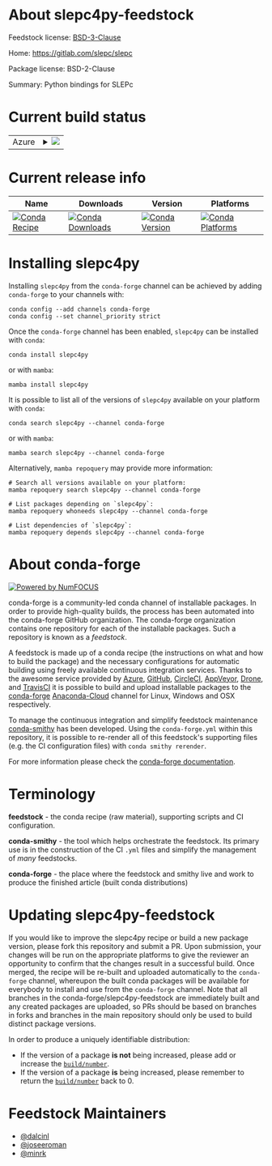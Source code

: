 About slepc4py-feedstock
========================

Feedstock license: [BSD-3-Clause](https://github.com/conda-forge/slepc4py-feedstock/blob/main/LICENSE.txt)

Home: https://gitlab.com/slepc/slepc

Package license: BSD-2-Clause

Summary: Python bindings for SLEPc

Current build status
====================


<table>
    
  <tr>
    <td>Azure</td>
    <td>
      <details>
        <summary>
          <a href="https://dev.azure.com/conda-forge/feedstock-builds/_build/latest?definitionId=5831&branchName=main">
            <img src="https://dev.azure.com/conda-forge/feedstock-builds/_apis/build/status/slepc4py-feedstock?branchName=main">
          </a>
        </summary>
        <table>
          <thead><tr><th>Variant</th><th>Status</th></tr></thead>
          <tbody><tr>
              <td>linux_64_mpimpichnumpy1.21python3.10.____cpythonscalarcomplex</td>
              <td>
                <a href="https://dev.azure.com/conda-forge/feedstock-builds/_build/latest?definitionId=5831&branchName=main">
                  <img src="https://dev.azure.com/conda-forge/feedstock-builds/_apis/build/status/slepc4py-feedstock?branchName=main&jobName=linux&configuration=linux%20linux_64_mpimpichnumpy1.21python3.10.____cpythonscalarcomplex" alt="variant">
                </a>
              </td>
            </tr><tr>
              <td>linux_64_mpimpichnumpy1.21python3.10.____cpythonscalarreal</td>
              <td>
                <a href="https://dev.azure.com/conda-forge/feedstock-builds/_build/latest?definitionId=5831&branchName=main">
                  <img src="https://dev.azure.com/conda-forge/feedstock-builds/_apis/build/status/slepc4py-feedstock?branchName=main&jobName=linux&configuration=linux%20linux_64_mpimpichnumpy1.21python3.10.____cpythonscalarreal" alt="variant">
                </a>
              </td>
            </tr><tr>
              <td>linux_64_mpimpichnumpy1.21python3.8.____73_pypyscalarcomplex</td>
              <td>
                <a href="https://dev.azure.com/conda-forge/feedstock-builds/_build/latest?definitionId=5831&branchName=main">
                  <img src="https://dev.azure.com/conda-forge/feedstock-builds/_apis/build/status/slepc4py-feedstock?branchName=main&jobName=linux&configuration=linux%20linux_64_mpimpichnumpy1.21python3.8.____73_pypyscalarcomplex" alt="variant">
                </a>
              </td>
            </tr><tr>
              <td>linux_64_mpimpichnumpy1.21python3.8.____73_pypyscalarreal</td>
              <td>
                <a href="https://dev.azure.com/conda-forge/feedstock-builds/_build/latest?definitionId=5831&branchName=main">
                  <img src="https://dev.azure.com/conda-forge/feedstock-builds/_apis/build/status/slepc4py-feedstock?branchName=main&jobName=linux&configuration=linux%20linux_64_mpimpichnumpy1.21python3.8.____73_pypyscalarreal" alt="variant">
                </a>
              </td>
            </tr><tr>
              <td>linux_64_mpimpichnumpy1.21python3.8.____cpythonscalarcomplex</td>
              <td>
                <a href="https://dev.azure.com/conda-forge/feedstock-builds/_build/latest?definitionId=5831&branchName=main">
                  <img src="https://dev.azure.com/conda-forge/feedstock-builds/_apis/build/status/slepc4py-feedstock?branchName=main&jobName=linux&configuration=linux%20linux_64_mpimpichnumpy1.21python3.8.____cpythonscalarcomplex" alt="variant">
                </a>
              </td>
            </tr><tr>
              <td>linux_64_mpimpichnumpy1.21python3.8.____cpythonscalarreal</td>
              <td>
                <a href="https://dev.azure.com/conda-forge/feedstock-builds/_build/latest?definitionId=5831&branchName=main">
                  <img src="https://dev.azure.com/conda-forge/feedstock-builds/_apis/build/status/slepc4py-feedstock?branchName=main&jobName=linux&configuration=linux%20linux_64_mpimpichnumpy1.21python3.8.____cpythonscalarreal" alt="variant">
                </a>
              </td>
            </tr><tr>
              <td>linux_64_mpimpichnumpy1.21python3.9.____73_pypyscalarcomplex</td>
              <td>
                <a href="https://dev.azure.com/conda-forge/feedstock-builds/_build/latest?definitionId=5831&branchName=main">
                  <img src="https://dev.azure.com/conda-forge/feedstock-builds/_apis/build/status/slepc4py-feedstock?branchName=main&jobName=linux&configuration=linux%20linux_64_mpimpichnumpy1.21python3.9.____73_pypyscalarcomplex" alt="variant">
                </a>
              </td>
            </tr><tr>
              <td>linux_64_mpimpichnumpy1.21python3.9.____73_pypyscalarreal</td>
              <td>
                <a href="https://dev.azure.com/conda-forge/feedstock-builds/_build/latest?definitionId=5831&branchName=main">
                  <img src="https://dev.azure.com/conda-forge/feedstock-builds/_apis/build/status/slepc4py-feedstock?branchName=main&jobName=linux&configuration=linux%20linux_64_mpimpichnumpy1.21python3.9.____73_pypyscalarreal" alt="variant">
                </a>
              </td>
            </tr><tr>
              <td>linux_64_mpimpichnumpy1.21python3.9.____cpythonscalarcomplex</td>
              <td>
                <a href="https://dev.azure.com/conda-forge/feedstock-builds/_build/latest?definitionId=5831&branchName=main">
                  <img src="https://dev.azure.com/conda-forge/feedstock-builds/_apis/build/status/slepc4py-feedstock?branchName=main&jobName=linux&configuration=linux%20linux_64_mpimpichnumpy1.21python3.9.____cpythonscalarcomplex" alt="variant">
                </a>
              </td>
            </tr><tr>
              <td>linux_64_mpimpichnumpy1.21python3.9.____cpythonscalarreal</td>
              <td>
                <a href="https://dev.azure.com/conda-forge/feedstock-builds/_build/latest?definitionId=5831&branchName=main">
                  <img src="https://dev.azure.com/conda-forge/feedstock-builds/_apis/build/status/slepc4py-feedstock?branchName=main&jobName=linux&configuration=linux%20linux_64_mpimpichnumpy1.21python3.9.____cpythonscalarreal" alt="variant">
                </a>
              </td>
            </tr><tr>
              <td>linux_64_mpimpichnumpy1.23python3.11.____cpythonscalarcomplex</td>
              <td>
                <a href="https://dev.azure.com/conda-forge/feedstock-builds/_build/latest?definitionId=5831&branchName=main">
                  <img src="https://dev.azure.com/conda-forge/feedstock-builds/_apis/build/status/slepc4py-feedstock?branchName=main&jobName=linux&configuration=linux%20linux_64_mpimpichnumpy1.23python3.11.____cpythonscalarcomplex" alt="variant">
                </a>
              </td>
            </tr><tr>
              <td>linux_64_mpimpichnumpy1.23python3.11.____cpythonscalarreal</td>
              <td>
                <a href="https://dev.azure.com/conda-forge/feedstock-builds/_build/latest?definitionId=5831&branchName=main">
                  <img src="https://dev.azure.com/conda-forge/feedstock-builds/_apis/build/status/slepc4py-feedstock?branchName=main&jobName=linux&configuration=linux%20linux_64_mpimpichnumpy1.23python3.11.____cpythonscalarreal" alt="variant">
                </a>
              </td>
            </tr><tr>
              <td>linux_64_mpiopenmpinumpy1.21python3.10.____cpythonscalarcomplex</td>
              <td>
                <a href="https://dev.azure.com/conda-forge/feedstock-builds/_build/latest?definitionId=5831&branchName=main">
                  <img src="https://dev.azure.com/conda-forge/feedstock-builds/_apis/build/status/slepc4py-feedstock?branchName=main&jobName=linux&configuration=linux%20linux_64_mpiopenmpinumpy1.21python3.10.____cpythonscalarcomplex" alt="variant">
                </a>
              </td>
            </tr><tr>
              <td>linux_64_mpiopenmpinumpy1.21python3.10.____cpythonscalarreal</td>
              <td>
                <a href="https://dev.azure.com/conda-forge/feedstock-builds/_build/latest?definitionId=5831&branchName=main">
                  <img src="https://dev.azure.com/conda-forge/feedstock-builds/_apis/build/status/slepc4py-feedstock?branchName=main&jobName=linux&configuration=linux%20linux_64_mpiopenmpinumpy1.21python3.10.____cpythonscalarreal" alt="variant">
                </a>
              </td>
            </tr><tr>
              <td>linux_64_mpiopenmpinumpy1.21python3.8.____73_pypyscalarcomplex</td>
              <td>
                <a href="https://dev.azure.com/conda-forge/feedstock-builds/_build/latest?definitionId=5831&branchName=main">
                  <img src="https://dev.azure.com/conda-forge/feedstock-builds/_apis/build/status/slepc4py-feedstock?branchName=main&jobName=linux&configuration=linux%20linux_64_mpiopenmpinumpy1.21python3.8.____73_pypyscalarcomplex" alt="variant">
                </a>
              </td>
            </tr><tr>
              <td>linux_64_mpiopenmpinumpy1.21python3.8.____73_pypyscalarreal</td>
              <td>
                <a href="https://dev.azure.com/conda-forge/feedstock-builds/_build/latest?definitionId=5831&branchName=main">
                  <img src="https://dev.azure.com/conda-forge/feedstock-builds/_apis/build/status/slepc4py-feedstock?branchName=main&jobName=linux&configuration=linux%20linux_64_mpiopenmpinumpy1.21python3.8.____73_pypyscalarreal" alt="variant">
                </a>
              </td>
            </tr><tr>
              <td>linux_64_mpiopenmpinumpy1.21python3.8.____cpythonscalarcomplex</td>
              <td>
                <a href="https://dev.azure.com/conda-forge/feedstock-builds/_build/latest?definitionId=5831&branchName=main">
                  <img src="https://dev.azure.com/conda-forge/feedstock-builds/_apis/build/status/slepc4py-feedstock?branchName=main&jobName=linux&configuration=linux%20linux_64_mpiopenmpinumpy1.21python3.8.____cpythonscalarcomplex" alt="variant">
                </a>
              </td>
            </tr><tr>
              <td>linux_64_mpiopenmpinumpy1.21python3.8.____cpythonscalarreal</td>
              <td>
                <a href="https://dev.azure.com/conda-forge/feedstock-builds/_build/latest?definitionId=5831&branchName=main">
                  <img src="https://dev.azure.com/conda-forge/feedstock-builds/_apis/build/status/slepc4py-feedstock?branchName=main&jobName=linux&configuration=linux%20linux_64_mpiopenmpinumpy1.21python3.8.____cpythonscalarreal" alt="variant">
                </a>
              </td>
            </tr><tr>
              <td>linux_64_mpiopenmpinumpy1.21python3.9.____73_pypyscalarcomplex</td>
              <td>
                <a href="https://dev.azure.com/conda-forge/feedstock-builds/_build/latest?definitionId=5831&branchName=main">
                  <img src="https://dev.azure.com/conda-forge/feedstock-builds/_apis/build/status/slepc4py-feedstock?branchName=main&jobName=linux&configuration=linux%20linux_64_mpiopenmpinumpy1.21python3.9.____73_pypyscalarcomplex" alt="variant">
                </a>
              </td>
            </tr><tr>
              <td>linux_64_mpiopenmpinumpy1.21python3.9.____73_pypyscalarreal</td>
              <td>
                <a href="https://dev.azure.com/conda-forge/feedstock-builds/_build/latest?definitionId=5831&branchName=main">
                  <img src="https://dev.azure.com/conda-forge/feedstock-builds/_apis/build/status/slepc4py-feedstock?branchName=main&jobName=linux&configuration=linux%20linux_64_mpiopenmpinumpy1.21python3.9.____73_pypyscalarreal" alt="variant">
                </a>
              </td>
            </tr><tr>
              <td>linux_64_mpiopenmpinumpy1.21python3.9.____cpythonscalarcomplex</td>
              <td>
                <a href="https://dev.azure.com/conda-forge/feedstock-builds/_build/latest?definitionId=5831&branchName=main">
                  <img src="https://dev.azure.com/conda-forge/feedstock-builds/_apis/build/status/slepc4py-feedstock?branchName=main&jobName=linux&configuration=linux%20linux_64_mpiopenmpinumpy1.21python3.9.____cpythonscalarcomplex" alt="variant">
                </a>
              </td>
            </tr><tr>
              <td>linux_64_mpiopenmpinumpy1.21python3.9.____cpythonscalarreal</td>
              <td>
                <a href="https://dev.azure.com/conda-forge/feedstock-builds/_build/latest?definitionId=5831&branchName=main">
                  <img src="https://dev.azure.com/conda-forge/feedstock-builds/_apis/build/status/slepc4py-feedstock?branchName=main&jobName=linux&configuration=linux%20linux_64_mpiopenmpinumpy1.21python3.9.____cpythonscalarreal" alt="variant">
                </a>
              </td>
            </tr><tr>
              <td>linux_64_mpiopenmpinumpy1.23python3.11.____cpythonscalarcomplex</td>
              <td>
                <a href="https://dev.azure.com/conda-forge/feedstock-builds/_build/latest?definitionId=5831&branchName=main">
                  <img src="https://dev.azure.com/conda-forge/feedstock-builds/_apis/build/status/slepc4py-feedstock?branchName=main&jobName=linux&configuration=linux%20linux_64_mpiopenmpinumpy1.23python3.11.____cpythonscalarcomplex" alt="variant">
                </a>
              </td>
            </tr><tr>
              <td>linux_64_mpiopenmpinumpy1.23python3.11.____cpythonscalarreal</td>
              <td>
                <a href="https://dev.azure.com/conda-forge/feedstock-builds/_build/latest?definitionId=5831&branchName=main">
                  <img src="https://dev.azure.com/conda-forge/feedstock-builds/_apis/build/status/slepc4py-feedstock?branchName=main&jobName=linux&configuration=linux%20linux_64_mpiopenmpinumpy1.23python3.11.____cpythonscalarreal" alt="variant">
                </a>
              </td>
            </tr><tr>
              <td>linux_aarch64_mpimpichnumpy1.21python3.10.____cpythonscalarcomplex</td>
              <td>
                <a href="https://dev.azure.com/conda-forge/feedstock-builds/_build/latest?definitionId=5831&branchName=main">
                  <img src="https://dev.azure.com/conda-forge/feedstock-builds/_apis/build/status/slepc4py-feedstock?branchName=main&jobName=linux&configuration=linux%20linux_aarch64_mpimpichnumpy1.21python3.10.____cpythonscalarcomplex" alt="variant">
                </a>
              </td>
            </tr><tr>
              <td>linux_aarch64_mpimpichnumpy1.21python3.10.____cpythonscalarreal</td>
              <td>
                <a href="https://dev.azure.com/conda-forge/feedstock-builds/_build/latest?definitionId=5831&branchName=main">
                  <img src="https://dev.azure.com/conda-forge/feedstock-builds/_apis/build/status/slepc4py-feedstock?branchName=main&jobName=linux&configuration=linux%20linux_aarch64_mpimpichnumpy1.21python3.10.____cpythonscalarreal" alt="variant">
                </a>
              </td>
            </tr><tr>
              <td>linux_aarch64_mpimpichnumpy1.21python3.8.____73_pypyscalarcomplex</td>
              <td>
                <a href="https://dev.azure.com/conda-forge/feedstock-builds/_build/latest?definitionId=5831&branchName=main">
                  <img src="https://dev.azure.com/conda-forge/feedstock-builds/_apis/build/status/slepc4py-feedstock?branchName=main&jobName=linux&configuration=linux%20linux_aarch64_mpimpichnumpy1.21python3.8.____73_pypyscalarcomplex" alt="variant">
                </a>
              </td>
            </tr><tr>
              <td>linux_aarch64_mpimpichnumpy1.21python3.8.____73_pypyscalarreal</td>
              <td>
                <a href="https://dev.azure.com/conda-forge/feedstock-builds/_build/latest?definitionId=5831&branchName=main">
                  <img src="https://dev.azure.com/conda-forge/feedstock-builds/_apis/build/status/slepc4py-feedstock?branchName=main&jobName=linux&configuration=linux%20linux_aarch64_mpimpichnumpy1.21python3.8.____73_pypyscalarreal" alt="variant">
                </a>
              </td>
            </tr><tr>
              <td>linux_aarch64_mpimpichnumpy1.21python3.8.____cpythonscalarcomplex</td>
              <td>
                <a href="https://dev.azure.com/conda-forge/feedstock-builds/_build/latest?definitionId=5831&branchName=main">
                  <img src="https://dev.azure.com/conda-forge/feedstock-builds/_apis/build/status/slepc4py-feedstock?branchName=main&jobName=linux&configuration=linux%20linux_aarch64_mpimpichnumpy1.21python3.8.____cpythonscalarcomplex" alt="variant">
                </a>
              </td>
            </tr><tr>
              <td>linux_aarch64_mpimpichnumpy1.21python3.8.____cpythonscalarreal</td>
              <td>
                <a href="https://dev.azure.com/conda-forge/feedstock-builds/_build/latest?definitionId=5831&branchName=main">
                  <img src="https://dev.azure.com/conda-forge/feedstock-builds/_apis/build/status/slepc4py-feedstock?branchName=main&jobName=linux&configuration=linux%20linux_aarch64_mpimpichnumpy1.21python3.8.____cpythonscalarreal" alt="variant">
                </a>
              </td>
            </tr><tr>
              <td>linux_aarch64_mpimpichnumpy1.21python3.9.____73_pypyscalarcomplex</td>
              <td>
                <a href="https://dev.azure.com/conda-forge/feedstock-builds/_build/latest?definitionId=5831&branchName=main">
                  <img src="https://dev.azure.com/conda-forge/feedstock-builds/_apis/build/status/slepc4py-feedstock?branchName=main&jobName=linux&configuration=linux%20linux_aarch64_mpimpichnumpy1.21python3.9.____73_pypyscalarcomplex" alt="variant">
                </a>
              </td>
            </tr><tr>
              <td>linux_aarch64_mpimpichnumpy1.21python3.9.____73_pypyscalarreal</td>
              <td>
                <a href="https://dev.azure.com/conda-forge/feedstock-builds/_build/latest?definitionId=5831&branchName=main">
                  <img src="https://dev.azure.com/conda-forge/feedstock-builds/_apis/build/status/slepc4py-feedstock?branchName=main&jobName=linux&configuration=linux%20linux_aarch64_mpimpichnumpy1.21python3.9.____73_pypyscalarreal" alt="variant">
                </a>
              </td>
            </tr><tr>
              <td>linux_aarch64_mpimpichnumpy1.21python3.9.____cpythonscalarcomplex</td>
              <td>
                <a href="https://dev.azure.com/conda-forge/feedstock-builds/_build/latest?definitionId=5831&branchName=main">
                  <img src="https://dev.azure.com/conda-forge/feedstock-builds/_apis/build/status/slepc4py-feedstock?branchName=main&jobName=linux&configuration=linux%20linux_aarch64_mpimpichnumpy1.21python3.9.____cpythonscalarcomplex" alt="variant">
                </a>
              </td>
            </tr><tr>
              <td>linux_aarch64_mpimpichnumpy1.21python3.9.____cpythonscalarreal</td>
              <td>
                <a href="https://dev.azure.com/conda-forge/feedstock-builds/_build/latest?definitionId=5831&branchName=main">
                  <img src="https://dev.azure.com/conda-forge/feedstock-builds/_apis/build/status/slepc4py-feedstock?branchName=main&jobName=linux&configuration=linux%20linux_aarch64_mpimpichnumpy1.21python3.9.____cpythonscalarreal" alt="variant">
                </a>
              </td>
            </tr><tr>
              <td>linux_aarch64_mpimpichnumpy1.23python3.11.____cpythonscalarcomplex</td>
              <td>
                <a href="https://dev.azure.com/conda-forge/feedstock-builds/_build/latest?definitionId=5831&branchName=main">
                  <img src="https://dev.azure.com/conda-forge/feedstock-builds/_apis/build/status/slepc4py-feedstock?branchName=main&jobName=linux&configuration=linux%20linux_aarch64_mpimpichnumpy1.23python3.11.____cpythonscalarcomplex" alt="variant">
                </a>
              </td>
            </tr><tr>
              <td>linux_aarch64_mpimpichnumpy1.23python3.11.____cpythonscalarreal</td>
              <td>
                <a href="https://dev.azure.com/conda-forge/feedstock-builds/_build/latest?definitionId=5831&branchName=main">
                  <img src="https://dev.azure.com/conda-forge/feedstock-builds/_apis/build/status/slepc4py-feedstock?branchName=main&jobName=linux&configuration=linux%20linux_aarch64_mpimpichnumpy1.23python3.11.____cpythonscalarreal" alt="variant">
                </a>
              </td>
            </tr><tr>
              <td>linux_aarch64_mpiopenmpinumpy1.21python3.10.____cpythonscalarcomplex</td>
              <td>
                <a href="https://dev.azure.com/conda-forge/feedstock-builds/_build/latest?definitionId=5831&branchName=main">
                  <img src="https://dev.azure.com/conda-forge/feedstock-builds/_apis/build/status/slepc4py-feedstock?branchName=main&jobName=linux&configuration=linux%20linux_aarch64_mpiopenmpinumpy1.21python3.10.____cpythonscalarcomplex" alt="variant">
                </a>
              </td>
            </tr><tr>
              <td>linux_aarch64_mpiopenmpinumpy1.21python3.10.____cpythonscalarreal</td>
              <td>
                <a href="https://dev.azure.com/conda-forge/feedstock-builds/_build/latest?definitionId=5831&branchName=main">
                  <img src="https://dev.azure.com/conda-forge/feedstock-builds/_apis/build/status/slepc4py-feedstock?branchName=main&jobName=linux&configuration=linux%20linux_aarch64_mpiopenmpinumpy1.21python3.10.____cpythonscalarreal" alt="variant">
                </a>
              </td>
            </tr><tr>
              <td>linux_aarch64_mpiopenmpinumpy1.21python3.8.____73_pypyscalarcomplex</td>
              <td>
                <a href="https://dev.azure.com/conda-forge/feedstock-builds/_build/latest?definitionId=5831&branchName=main">
                  <img src="https://dev.azure.com/conda-forge/feedstock-builds/_apis/build/status/slepc4py-feedstock?branchName=main&jobName=linux&configuration=linux%20linux_aarch64_mpiopenmpinumpy1.21python3.8.____73_pypyscalarcomplex" alt="variant">
                </a>
              </td>
            </tr><tr>
              <td>linux_aarch64_mpiopenmpinumpy1.21python3.8.____73_pypyscalarreal</td>
              <td>
                <a href="https://dev.azure.com/conda-forge/feedstock-builds/_build/latest?definitionId=5831&branchName=main">
                  <img src="https://dev.azure.com/conda-forge/feedstock-builds/_apis/build/status/slepc4py-feedstock?branchName=main&jobName=linux&configuration=linux%20linux_aarch64_mpiopenmpinumpy1.21python3.8.____73_pypyscalarreal" alt="variant">
                </a>
              </td>
            </tr><tr>
              <td>linux_aarch64_mpiopenmpinumpy1.21python3.8.____cpythonscalarcomplex</td>
              <td>
                <a href="https://dev.azure.com/conda-forge/feedstock-builds/_build/latest?definitionId=5831&branchName=main">
                  <img src="https://dev.azure.com/conda-forge/feedstock-builds/_apis/build/status/slepc4py-feedstock?branchName=main&jobName=linux&configuration=linux%20linux_aarch64_mpiopenmpinumpy1.21python3.8.____cpythonscalarcomplex" alt="variant">
                </a>
              </td>
            </tr><tr>
              <td>linux_aarch64_mpiopenmpinumpy1.21python3.8.____cpythonscalarreal</td>
              <td>
                <a href="https://dev.azure.com/conda-forge/feedstock-builds/_build/latest?definitionId=5831&branchName=main">
                  <img src="https://dev.azure.com/conda-forge/feedstock-builds/_apis/build/status/slepc4py-feedstock?branchName=main&jobName=linux&configuration=linux%20linux_aarch64_mpiopenmpinumpy1.21python3.8.____cpythonscalarreal" alt="variant">
                </a>
              </td>
            </tr><tr>
              <td>linux_aarch64_mpiopenmpinumpy1.21python3.9.____73_pypyscalarcomplex</td>
              <td>
                <a href="https://dev.azure.com/conda-forge/feedstock-builds/_build/latest?definitionId=5831&branchName=main">
                  <img src="https://dev.azure.com/conda-forge/feedstock-builds/_apis/build/status/slepc4py-feedstock?branchName=main&jobName=linux&configuration=linux%20linux_aarch64_mpiopenmpinumpy1.21python3.9.____73_pypyscalarcomplex" alt="variant">
                </a>
              </td>
            </tr><tr>
              <td>linux_aarch64_mpiopenmpinumpy1.21python3.9.____73_pypyscalarreal</td>
              <td>
                <a href="https://dev.azure.com/conda-forge/feedstock-builds/_build/latest?definitionId=5831&branchName=main">
                  <img src="https://dev.azure.com/conda-forge/feedstock-builds/_apis/build/status/slepc4py-feedstock?branchName=main&jobName=linux&configuration=linux%20linux_aarch64_mpiopenmpinumpy1.21python3.9.____73_pypyscalarreal" alt="variant">
                </a>
              </td>
            </tr><tr>
              <td>linux_aarch64_mpiopenmpinumpy1.21python3.9.____cpythonscalarcomplex</td>
              <td>
                <a href="https://dev.azure.com/conda-forge/feedstock-builds/_build/latest?definitionId=5831&branchName=main">
                  <img src="https://dev.azure.com/conda-forge/feedstock-builds/_apis/build/status/slepc4py-feedstock?branchName=main&jobName=linux&configuration=linux%20linux_aarch64_mpiopenmpinumpy1.21python3.9.____cpythonscalarcomplex" alt="variant">
                </a>
              </td>
            </tr><tr>
              <td>linux_aarch64_mpiopenmpinumpy1.21python3.9.____cpythonscalarreal</td>
              <td>
                <a href="https://dev.azure.com/conda-forge/feedstock-builds/_build/latest?definitionId=5831&branchName=main">
                  <img src="https://dev.azure.com/conda-forge/feedstock-builds/_apis/build/status/slepc4py-feedstock?branchName=main&jobName=linux&configuration=linux%20linux_aarch64_mpiopenmpinumpy1.21python3.9.____cpythonscalarreal" alt="variant">
                </a>
              </td>
            </tr><tr>
              <td>linux_aarch64_mpiopenmpinumpy1.23python3.11.____cpythonscalarcomplex</td>
              <td>
                <a href="https://dev.azure.com/conda-forge/feedstock-builds/_build/latest?definitionId=5831&branchName=main">
                  <img src="https://dev.azure.com/conda-forge/feedstock-builds/_apis/build/status/slepc4py-feedstock?branchName=main&jobName=linux&configuration=linux%20linux_aarch64_mpiopenmpinumpy1.23python3.11.____cpythonscalarcomplex" alt="variant">
                </a>
              </td>
            </tr><tr>
              <td>linux_aarch64_mpiopenmpinumpy1.23python3.11.____cpythonscalarreal</td>
              <td>
                <a href="https://dev.azure.com/conda-forge/feedstock-builds/_build/latest?definitionId=5831&branchName=main">
                  <img src="https://dev.azure.com/conda-forge/feedstock-builds/_apis/build/status/slepc4py-feedstock?branchName=main&jobName=linux&configuration=linux%20linux_aarch64_mpiopenmpinumpy1.23python3.11.____cpythonscalarreal" alt="variant">
                </a>
              </td>
            </tr><tr>
              <td>linux_ppc64le_mpimpichnumpy1.21python3.10.____cpythonscalarcomplex</td>
              <td>
                <a href="https://dev.azure.com/conda-forge/feedstock-builds/_build/latest?definitionId=5831&branchName=main">
                  <img src="https://dev.azure.com/conda-forge/feedstock-builds/_apis/build/status/slepc4py-feedstock?branchName=main&jobName=linux&configuration=linux%20linux_ppc64le_mpimpichnumpy1.21python3.10.____cpythonscalarcomplex" alt="variant">
                </a>
              </td>
            </tr><tr>
              <td>linux_ppc64le_mpimpichnumpy1.21python3.10.____cpythonscalarreal</td>
              <td>
                <a href="https://dev.azure.com/conda-forge/feedstock-builds/_build/latest?definitionId=5831&branchName=main">
                  <img src="https://dev.azure.com/conda-forge/feedstock-builds/_apis/build/status/slepc4py-feedstock?branchName=main&jobName=linux&configuration=linux%20linux_ppc64le_mpimpichnumpy1.21python3.10.____cpythonscalarreal" alt="variant">
                </a>
              </td>
            </tr><tr>
              <td>linux_ppc64le_mpimpichnumpy1.21python3.8.____73_pypyscalarcomplex</td>
              <td>
                <a href="https://dev.azure.com/conda-forge/feedstock-builds/_build/latest?definitionId=5831&branchName=main">
                  <img src="https://dev.azure.com/conda-forge/feedstock-builds/_apis/build/status/slepc4py-feedstock?branchName=main&jobName=linux&configuration=linux%20linux_ppc64le_mpimpichnumpy1.21python3.8.____73_pypyscalarcomplex" alt="variant">
                </a>
              </td>
            </tr><tr>
              <td>linux_ppc64le_mpimpichnumpy1.21python3.8.____73_pypyscalarreal</td>
              <td>
                <a href="https://dev.azure.com/conda-forge/feedstock-builds/_build/latest?definitionId=5831&branchName=main">
                  <img src="https://dev.azure.com/conda-forge/feedstock-builds/_apis/build/status/slepc4py-feedstock?branchName=main&jobName=linux&configuration=linux%20linux_ppc64le_mpimpichnumpy1.21python3.8.____73_pypyscalarreal" alt="variant">
                </a>
              </td>
            </tr><tr>
              <td>linux_ppc64le_mpimpichnumpy1.21python3.8.____cpythonscalarcomplex</td>
              <td>
                <a href="https://dev.azure.com/conda-forge/feedstock-builds/_build/latest?definitionId=5831&branchName=main">
                  <img src="https://dev.azure.com/conda-forge/feedstock-builds/_apis/build/status/slepc4py-feedstock?branchName=main&jobName=linux&configuration=linux%20linux_ppc64le_mpimpichnumpy1.21python3.8.____cpythonscalarcomplex" alt="variant">
                </a>
              </td>
            </tr><tr>
              <td>linux_ppc64le_mpimpichnumpy1.21python3.8.____cpythonscalarreal</td>
              <td>
                <a href="https://dev.azure.com/conda-forge/feedstock-builds/_build/latest?definitionId=5831&branchName=main">
                  <img src="https://dev.azure.com/conda-forge/feedstock-builds/_apis/build/status/slepc4py-feedstock?branchName=main&jobName=linux&configuration=linux%20linux_ppc64le_mpimpichnumpy1.21python3.8.____cpythonscalarreal" alt="variant">
                </a>
              </td>
            </tr><tr>
              <td>linux_ppc64le_mpimpichnumpy1.21python3.9.____73_pypyscalarcomplex</td>
              <td>
                <a href="https://dev.azure.com/conda-forge/feedstock-builds/_build/latest?definitionId=5831&branchName=main">
                  <img src="https://dev.azure.com/conda-forge/feedstock-builds/_apis/build/status/slepc4py-feedstock?branchName=main&jobName=linux&configuration=linux%20linux_ppc64le_mpimpichnumpy1.21python3.9.____73_pypyscalarcomplex" alt="variant">
                </a>
              </td>
            </tr><tr>
              <td>linux_ppc64le_mpimpichnumpy1.21python3.9.____73_pypyscalarreal</td>
              <td>
                <a href="https://dev.azure.com/conda-forge/feedstock-builds/_build/latest?definitionId=5831&branchName=main">
                  <img src="https://dev.azure.com/conda-forge/feedstock-builds/_apis/build/status/slepc4py-feedstock?branchName=main&jobName=linux&configuration=linux%20linux_ppc64le_mpimpichnumpy1.21python3.9.____73_pypyscalarreal" alt="variant">
                </a>
              </td>
            </tr><tr>
              <td>linux_ppc64le_mpimpichnumpy1.21python3.9.____cpythonscalarcomplex</td>
              <td>
                <a href="https://dev.azure.com/conda-forge/feedstock-builds/_build/latest?definitionId=5831&branchName=main">
                  <img src="https://dev.azure.com/conda-forge/feedstock-builds/_apis/build/status/slepc4py-feedstock?branchName=main&jobName=linux&configuration=linux%20linux_ppc64le_mpimpichnumpy1.21python3.9.____cpythonscalarcomplex" alt="variant">
                </a>
              </td>
            </tr><tr>
              <td>linux_ppc64le_mpimpichnumpy1.21python3.9.____cpythonscalarreal</td>
              <td>
                <a href="https://dev.azure.com/conda-forge/feedstock-builds/_build/latest?definitionId=5831&branchName=main">
                  <img src="https://dev.azure.com/conda-forge/feedstock-builds/_apis/build/status/slepc4py-feedstock?branchName=main&jobName=linux&configuration=linux%20linux_ppc64le_mpimpichnumpy1.21python3.9.____cpythonscalarreal" alt="variant">
                </a>
              </td>
            </tr><tr>
              <td>linux_ppc64le_mpimpichnumpy1.23python3.11.____cpythonscalarcomplex</td>
              <td>
                <a href="https://dev.azure.com/conda-forge/feedstock-builds/_build/latest?definitionId=5831&branchName=main">
                  <img src="https://dev.azure.com/conda-forge/feedstock-builds/_apis/build/status/slepc4py-feedstock?branchName=main&jobName=linux&configuration=linux%20linux_ppc64le_mpimpichnumpy1.23python3.11.____cpythonscalarcomplex" alt="variant">
                </a>
              </td>
            </tr><tr>
              <td>linux_ppc64le_mpimpichnumpy1.23python3.11.____cpythonscalarreal</td>
              <td>
                <a href="https://dev.azure.com/conda-forge/feedstock-builds/_build/latest?definitionId=5831&branchName=main">
                  <img src="https://dev.azure.com/conda-forge/feedstock-builds/_apis/build/status/slepc4py-feedstock?branchName=main&jobName=linux&configuration=linux%20linux_ppc64le_mpimpichnumpy1.23python3.11.____cpythonscalarreal" alt="variant">
                </a>
              </td>
            </tr><tr>
              <td>linux_ppc64le_mpiopenmpinumpy1.21python3.10.____cpythonscalarcomplex</td>
              <td>
                <a href="https://dev.azure.com/conda-forge/feedstock-builds/_build/latest?definitionId=5831&branchName=main">
                  <img src="https://dev.azure.com/conda-forge/feedstock-builds/_apis/build/status/slepc4py-feedstock?branchName=main&jobName=linux&configuration=linux%20linux_ppc64le_mpiopenmpinumpy1.21python3.10.____cpythonscalarcomplex" alt="variant">
                </a>
              </td>
            </tr><tr>
              <td>linux_ppc64le_mpiopenmpinumpy1.21python3.10.____cpythonscalarreal</td>
              <td>
                <a href="https://dev.azure.com/conda-forge/feedstock-builds/_build/latest?definitionId=5831&branchName=main">
                  <img src="https://dev.azure.com/conda-forge/feedstock-builds/_apis/build/status/slepc4py-feedstock?branchName=main&jobName=linux&configuration=linux%20linux_ppc64le_mpiopenmpinumpy1.21python3.10.____cpythonscalarreal" alt="variant">
                </a>
              </td>
            </tr><tr>
              <td>linux_ppc64le_mpiopenmpinumpy1.21python3.8.____73_pypyscalarcomplex</td>
              <td>
                <a href="https://dev.azure.com/conda-forge/feedstock-builds/_build/latest?definitionId=5831&branchName=main">
                  <img src="https://dev.azure.com/conda-forge/feedstock-builds/_apis/build/status/slepc4py-feedstock?branchName=main&jobName=linux&configuration=linux%20linux_ppc64le_mpiopenmpinumpy1.21python3.8.____73_pypyscalarcomplex" alt="variant">
                </a>
              </td>
            </tr><tr>
              <td>linux_ppc64le_mpiopenmpinumpy1.21python3.8.____73_pypyscalarreal</td>
              <td>
                <a href="https://dev.azure.com/conda-forge/feedstock-builds/_build/latest?definitionId=5831&branchName=main">
                  <img src="https://dev.azure.com/conda-forge/feedstock-builds/_apis/build/status/slepc4py-feedstock?branchName=main&jobName=linux&configuration=linux%20linux_ppc64le_mpiopenmpinumpy1.21python3.8.____73_pypyscalarreal" alt="variant">
                </a>
              </td>
            </tr><tr>
              <td>linux_ppc64le_mpiopenmpinumpy1.21python3.8.____cpythonscalarcomplex</td>
              <td>
                <a href="https://dev.azure.com/conda-forge/feedstock-builds/_build/latest?definitionId=5831&branchName=main">
                  <img src="https://dev.azure.com/conda-forge/feedstock-builds/_apis/build/status/slepc4py-feedstock?branchName=main&jobName=linux&configuration=linux%20linux_ppc64le_mpiopenmpinumpy1.21python3.8.____cpythonscalarcomplex" alt="variant">
                </a>
              </td>
            </tr><tr>
              <td>linux_ppc64le_mpiopenmpinumpy1.21python3.8.____cpythonscalarreal</td>
              <td>
                <a href="https://dev.azure.com/conda-forge/feedstock-builds/_build/latest?definitionId=5831&branchName=main">
                  <img src="https://dev.azure.com/conda-forge/feedstock-builds/_apis/build/status/slepc4py-feedstock?branchName=main&jobName=linux&configuration=linux%20linux_ppc64le_mpiopenmpinumpy1.21python3.8.____cpythonscalarreal" alt="variant">
                </a>
              </td>
            </tr><tr>
              <td>linux_ppc64le_mpiopenmpinumpy1.21python3.9.____73_pypyscalarcomplex</td>
              <td>
                <a href="https://dev.azure.com/conda-forge/feedstock-builds/_build/latest?definitionId=5831&branchName=main">
                  <img src="https://dev.azure.com/conda-forge/feedstock-builds/_apis/build/status/slepc4py-feedstock?branchName=main&jobName=linux&configuration=linux%20linux_ppc64le_mpiopenmpinumpy1.21python3.9.____73_pypyscalarcomplex" alt="variant">
                </a>
              </td>
            </tr><tr>
              <td>linux_ppc64le_mpiopenmpinumpy1.21python3.9.____73_pypyscalarreal</td>
              <td>
                <a href="https://dev.azure.com/conda-forge/feedstock-builds/_build/latest?definitionId=5831&branchName=main">
                  <img src="https://dev.azure.com/conda-forge/feedstock-builds/_apis/build/status/slepc4py-feedstock?branchName=main&jobName=linux&configuration=linux%20linux_ppc64le_mpiopenmpinumpy1.21python3.9.____73_pypyscalarreal" alt="variant">
                </a>
              </td>
            </tr><tr>
              <td>linux_ppc64le_mpiopenmpinumpy1.21python3.9.____cpythonscalarcomplex</td>
              <td>
                <a href="https://dev.azure.com/conda-forge/feedstock-builds/_build/latest?definitionId=5831&branchName=main">
                  <img src="https://dev.azure.com/conda-forge/feedstock-builds/_apis/build/status/slepc4py-feedstock?branchName=main&jobName=linux&configuration=linux%20linux_ppc64le_mpiopenmpinumpy1.21python3.9.____cpythonscalarcomplex" alt="variant">
                </a>
              </td>
            </tr><tr>
              <td>linux_ppc64le_mpiopenmpinumpy1.21python3.9.____cpythonscalarreal</td>
              <td>
                <a href="https://dev.azure.com/conda-forge/feedstock-builds/_build/latest?definitionId=5831&branchName=main">
                  <img src="https://dev.azure.com/conda-forge/feedstock-builds/_apis/build/status/slepc4py-feedstock?branchName=main&jobName=linux&configuration=linux%20linux_ppc64le_mpiopenmpinumpy1.21python3.9.____cpythonscalarreal" alt="variant">
                </a>
              </td>
            </tr><tr>
              <td>linux_ppc64le_mpiopenmpinumpy1.23python3.11.____cpythonscalarcomplex</td>
              <td>
                <a href="https://dev.azure.com/conda-forge/feedstock-builds/_build/latest?definitionId=5831&branchName=main">
                  <img src="https://dev.azure.com/conda-forge/feedstock-builds/_apis/build/status/slepc4py-feedstock?branchName=main&jobName=linux&configuration=linux%20linux_ppc64le_mpiopenmpinumpy1.23python3.11.____cpythonscalarcomplex" alt="variant">
                </a>
              </td>
            </tr><tr>
              <td>linux_ppc64le_mpiopenmpinumpy1.23python3.11.____cpythonscalarreal</td>
              <td>
                <a href="https://dev.azure.com/conda-forge/feedstock-builds/_build/latest?definitionId=5831&branchName=main">
                  <img src="https://dev.azure.com/conda-forge/feedstock-builds/_apis/build/status/slepc4py-feedstock?branchName=main&jobName=linux&configuration=linux%20linux_ppc64le_mpiopenmpinumpy1.23python3.11.____cpythonscalarreal" alt="variant">
                </a>
              </td>
            </tr><tr>
              <td>osx_64_mpimpichnumpy1.21python3.10.____cpythonscalarcomplex</td>
              <td>
                <a href="https://dev.azure.com/conda-forge/feedstock-builds/_build/latest?definitionId=5831&branchName=main">
                  <img src="https://dev.azure.com/conda-forge/feedstock-builds/_apis/build/status/slepc4py-feedstock?branchName=main&jobName=osx&configuration=osx%20osx_64_mpimpichnumpy1.21python3.10.____cpythonscalarcomplex" alt="variant">
                </a>
              </td>
            </tr><tr>
              <td>osx_64_mpimpichnumpy1.21python3.10.____cpythonscalarreal</td>
              <td>
                <a href="https://dev.azure.com/conda-forge/feedstock-builds/_build/latest?definitionId=5831&branchName=main">
                  <img src="https://dev.azure.com/conda-forge/feedstock-builds/_apis/build/status/slepc4py-feedstock?branchName=main&jobName=osx&configuration=osx%20osx_64_mpimpichnumpy1.21python3.10.____cpythonscalarreal" alt="variant">
                </a>
              </td>
            </tr><tr>
              <td>osx_64_mpimpichnumpy1.21python3.8.____73_pypyscalarcomplex</td>
              <td>
                <a href="https://dev.azure.com/conda-forge/feedstock-builds/_build/latest?definitionId=5831&branchName=main">
                  <img src="https://dev.azure.com/conda-forge/feedstock-builds/_apis/build/status/slepc4py-feedstock?branchName=main&jobName=osx&configuration=osx%20osx_64_mpimpichnumpy1.21python3.8.____73_pypyscalarcomplex" alt="variant">
                </a>
              </td>
            </tr><tr>
              <td>osx_64_mpimpichnumpy1.21python3.8.____73_pypyscalarreal</td>
              <td>
                <a href="https://dev.azure.com/conda-forge/feedstock-builds/_build/latest?definitionId=5831&branchName=main">
                  <img src="https://dev.azure.com/conda-forge/feedstock-builds/_apis/build/status/slepc4py-feedstock?branchName=main&jobName=osx&configuration=osx%20osx_64_mpimpichnumpy1.21python3.8.____73_pypyscalarreal" alt="variant">
                </a>
              </td>
            </tr><tr>
              <td>osx_64_mpimpichnumpy1.21python3.8.____cpythonscalarcomplex</td>
              <td>
                <a href="https://dev.azure.com/conda-forge/feedstock-builds/_build/latest?definitionId=5831&branchName=main">
                  <img src="https://dev.azure.com/conda-forge/feedstock-builds/_apis/build/status/slepc4py-feedstock?branchName=main&jobName=osx&configuration=osx%20osx_64_mpimpichnumpy1.21python3.8.____cpythonscalarcomplex" alt="variant">
                </a>
              </td>
            </tr><tr>
              <td>osx_64_mpimpichnumpy1.21python3.8.____cpythonscalarreal</td>
              <td>
                <a href="https://dev.azure.com/conda-forge/feedstock-builds/_build/latest?definitionId=5831&branchName=main">
                  <img src="https://dev.azure.com/conda-forge/feedstock-builds/_apis/build/status/slepc4py-feedstock?branchName=main&jobName=osx&configuration=osx%20osx_64_mpimpichnumpy1.21python3.8.____cpythonscalarreal" alt="variant">
                </a>
              </td>
            </tr><tr>
              <td>osx_64_mpimpichnumpy1.21python3.9.____73_pypyscalarcomplex</td>
              <td>
                <a href="https://dev.azure.com/conda-forge/feedstock-builds/_build/latest?definitionId=5831&branchName=main">
                  <img src="https://dev.azure.com/conda-forge/feedstock-builds/_apis/build/status/slepc4py-feedstock?branchName=main&jobName=osx&configuration=osx%20osx_64_mpimpichnumpy1.21python3.9.____73_pypyscalarcomplex" alt="variant">
                </a>
              </td>
            </tr><tr>
              <td>osx_64_mpimpichnumpy1.21python3.9.____73_pypyscalarreal</td>
              <td>
                <a href="https://dev.azure.com/conda-forge/feedstock-builds/_build/latest?definitionId=5831&branchName=main">
                  <img src="https://dev.azure.com/conda-forge/feedstock-builds/_apis/build/status/slepc4py-feedstock?branchName=main&jobName=osx&configuration=osx%20osx_64_mpimpichnumpy1.21python3.9.____73_pypyscalarreal" alt="variant">
                </a>
              </td>
            </tr><tr>
              <td>osx_64_mpimpichnumpy1.21python3.9.____cpythonscalarcomplex</td>
              <td>
                <a href="https://dev.azure.com/conda-forge/feedstock-builds/_build/latest?definitionId=5831&branchName=main">
                  <img src="https://dev.azure.com/conda-forge/feedstock-builds/_apis/build/status/slepc4py-feedstock?branchName=main&jobName=osx&configuration=osx%20osx_64_mpimpichnumpy1.21python3.9.____cpythonscalarcomplex" alt="variant">
                </a>
              </td>
            </tr><tr>
              <td>osx_64_mpimpichnumpy1.21python3.9.____cpythonscalarreal</td>
              <td>
                <a href="https://dev.azure.com/conda-forge/feedstock-builds/_build/latest?definitionId=5831&branchName=main">
                  <img src="https://dev.azure.com/conda-forge/feedstock-builds/_apis/build/status/slepc4py-feedstock?branchName=main&jobName=osx&configuration=osx%20osx_64_mpimpichnumpy1.21python3.9.____cpythonscalarreal" alt="variant">
                </a>
              </td>
            </tr><tr>
              <td>osx_64_mpimpichnumpy1.23python3.11.____cpythonscalarcomplex</td>
              <td>
                <a href="https://dev.azure.com/conda-forge/feedstock-builds/_build/latest?definitionId=5831&branchName=main">
                  <img src="https://dev.azure.com/conda-forge/feedstock-builds/_apis/build/status/slepc4py-feedstock?branchName=main&jobName=osx&configuration=osx%20osx_64_mpimpichnumpy1.23python3.11.____cpythonscalarcomplex" alt="variant">
                </a>
              </td>
            </tr><tr>
              <td>osx_64_mpimpichnumpy1.23python3.11.____cpythonscalarreal</td>
              <td>
                <a href="https://dev.azure.com/conda-forge/feedstock-builds/_build/latest?definitionId=5831&branchName=main">
                  <img src="https://dev.azure.com/conda-forge/feedstock-builds/_apis/build/status/slepc4py-feedstock?branchName=main&jobName=osx&configuration=osx%20osx_64_mpimpichnumpy1.23python3.11.____cpythonscalarreal" alt="variant">
                </a>
              </td>
            </tr><tr>
              <td>osx_64_mpiopenmpinumpy1.21python3.10.____cpythonscalarcomplex</td>
              <td>
                <a href="https://dev.azure.com/conda-forge/feedstock-builds/_build/latest?definitionId=5831&branchName=main">
                  <img src="https://dev.azure.com/conda-forge/feedstock-builds/_apis/build/status/slepc4py-feedstock?branchName=main&jobName=osx&configuration=osx%20osx_64_mpiopenmpinumpy1.21python3.10.____cpythonscalarcomplex" alt="variant">
                </a>
              </td>
            </tr><tr>
              <td>osx_64_mpiopenmpinumpy1.21python3.10.____cpythonscalarreal</td>
              <td>
                <a href="https://dev.azure.com/conda-forge/feedstock-builds/_build/latest?definitionId=5831&branchName=main">
                  <img src="https://dev.azure.com/conda-forge/feedstock-builds/_apis/build/status/slepc4py-feedstock?branchName=main&jobName=osx&configuration=osx%20osx_64_mpiopenmpinumpy1.21python3.10.____cpythonscalarreal" alt="variant">
                </a>
              </td>
            </tr><tr>
              <td>osx_64_mpiopenmpinumpy1.21python3.8.____73_pypyscalarcomplex</td>
              <td>
                <a href="https://dev.azure.com/conda-forge/feedstock-builds/_build/latest?definitionId=5831&branchName=main">
                  <img src="https://dev.azure.com/conda-forge/feedstock-builds/_apis/build/status/slepc4py-feedstock?branchName=main&jobName=osx&configuration=osx%20osx_64_mpiopenmpinumpy1.21python3.8.____73_pypyscalarcomplex" alt="variant">
                </a>
              </td>
            </tr><tr>
              <td>osx_64_mpiopenmpinumpy1.21python3.8.____73_pypyscalarreal</td>
              <td>
                <a href="https://dev.azure.com/conda-forge/feedstock-builds/_build/latest?definitionId=5831&branchName=main">
                  <img src="https://dev.azure.com/conda-forge/feedstock-builds/_apis/build/status/slepc4py-feedstock?branchName=main&jobName=osx&configuration=osx%20osx_64_mpiopenmpinumpy1.21python3.8.____73_pypyscalarreal" alt="variant">
                </a>
              </td>
            </tr><tr>
              <td>osx_64_mpiopenmpinumpy1.21python3.8.____cpythonscalarcomplex</td>
              <td>
                <a href="https://dev.azure.com/conda-forge/feedstock-builds/_build/latest?definitionId=5831&branchName=main">
                  <img src="https://dev.azure.com/conda-forge/feedstock-builds/_apis/build/status/slepc4py-feedstock?branchName=main&jobName=osx&configuration=osx%20osx_64_mpiopenmpinumpy1.21python3.8.____cpythonscalarcomplex" alt="variant">
                </a>
              </td>
            </tr><tr>
              <td>osx_64_mpiopenmpinumpy1.21python3.8.____cpythonscalarreal</td>
              <td>
                <a href="https://dev.azure.com/conda-forge/feedstock-builds/_build/latest?definitionId=5831&branchName=main">
                  <img src="https://dev.azure.com/conda-forge/feedstock-builds/_apis/build/status/slepc4py-feedstock?branchName=main&jobName=osx&configuration=osx%20osx_64_mpiopenmpinumpy1.21python3.8.____cpythonscalarreal" alt="variant">
                </a>
              </td>
            </tr><tr>
              <td>osx_64_mpiopenmpinumpy1.21python3.9.____73_pypyscalarcomplex</td>
              <td>
                <a href="https://dev.azure.com/conda-forge/feedstock-builds/_build/latest?definitionId=5831&branchName=main">
                  <img src="https://dev.azure.com/conda-forge/feedstock-builds/_apis/build/status/slepc4py-feedstock?branchName=main&jobName=osx&configuration=osx%20osx_64_mpiopenmpinumpy1.21python3.9.____73_pypyscalarcomplex" alt="variant">
                </a>
              </td>
            </tr><tr>
              <td>osx_64_mpiopenmpinumpy1.21python3.9.____73_pypyscalarreal</td>
              <td>
                <a href="https://dev.azure.com/conda-forge/feedstock-builds/_build/latest?definitionId=5831&branchName=main">
                  <img src="https://dev.azure.com/conda-forge/feedstock-builds/_apis/build/status/slepc4py-feedstock?branchName=main&jobName=osx&configuration=osx%20osx_64_mpiopenmpinumpy1.21python3.9.____73_pypyscalarreal" alt="variant">
                </a>
              </td>
            </tr><tr>
              <td>osx_64_mpiopenmpinumpy1.21python3.9.____cpythonscalarcomplex</td>
              <td>
                <a href="https://dev.azure.com/conda-forge/feedstock-builds/_build/latest?definitionId=5831&branchName=main">
                  <img src="https://dev.azure.com/conda-forge/feedstock-builds/_apis/build/status/slepc4py-feedstock?branchName=main&jobName=osx&configuration=osx%20osx_64_mpiopenmpinumpy1.21python3.9.____cpythonscalarcomplex" alt="variant">
                </a>
              </td>
            </tr><tr>
              <td>osx_64_mpiopenmpinumpy1.21python3.9.____cpythonscalarreal</td>
              <td>
                <a href="https://dev.azure.com/conda-forge/feedstock-builds/_build/latest?definitionId=5831&branchName=main">
                  <img src="https://dev.azure.com/conda-forge/feedstock-builds/_apis/build/status/slepc4py-feedstock?branchName=main&jobName=osx&configuration=osx%20osx_64_mpiopenmpinumpy1.21python3.9.____cpythonscalarreal" alt="variant">
                </a>
              </td>
            </tr><tr>
              <td>osx_64_mpiopenmpinumpy1.23python3.11.____cpythonscalarcomplex</td>
              <td>
                <a href="https://dev.azure.com/conda-forge/feedstock-builds/_build/latest?definitionId=5831&branchName=main">
                  <img src="https://dev.azure.com/conda-forge/feedstock-builds/_apis/build/status/slepc4py-feedstock?branchName=main&jobName=osx&configuration=osx%20osx_64_mpiopenmpinumpy1.23python3.11.____cpythonscalarcomplex" alt="variant">
                </a>
              </td>
            </tr><tr>
              <td>osx_64_mpiopenmpinumpy1.23python3.11.____cpythonscalarreal</td>
              <td>
                <a href="https://dev.azure.com/conda-forge/feedstock-builds/_build/latest?definitionId=5831&branchName=main">
                  <img src="https://dev.azure.com/conda-forge/feedstock-builds/_apis/build/status/slepc4py-feedstock?branchName=main&jobName=osx&configuration=osx%20osx_64_mpiopenmpinumpy1.23python3.11.____cpythonscalarreal" alt="variant">
                </a>
              </td>
            </tr><tr>
              <td>osx_arm64_mpimpichnumpy1.21python3.10.____cpythonscalarcomplex</td>
              <td>
                <a href="https://dev.azure.com/conda-forge/feedstock-builds/_build/latest?definitionId=5831&branchName=main">
                  <img src="https://dev.azure.com/conda-forge/feedstock-builds/_apis/build/status/slepc4py-feedstock?branchName=main&jobName=osx&configuration=osx%20osx_arm64_mpimpichnumpy1.21python3.10.____cpythonscalarcomplex" alt="variant">
                </a>
              </td>
            </tr><tr>
              <td>osx_arm64_mpimpichnumpy1.21python3.10.____cpythonscalarreal</td>
              <td>
                <a href="https://dev.azure.com/conda-forge/feedstock-builds/_build/latest?definitionId=5831&branchName=main">
                  <img src="https://dev.azure.com/conda-forge/feedstock-builds/_apis/build/status/slepc4py-feedstock?branchName=main&jobName=osx&configuration=osx%20osx_arm64_mpimpichnumpy1.21python3.10.____cpythonscalarreal" alt="variant">
                </a>
              </td>
            </tr><tr>
              <td>osx_arm64_mpimpichnumpy1.21python3.8.____cpythonscalarcomplex</td>
              <td>
                <a href="https://dev.azure.com/conda-forge/feedstock-builds/_build/latest?definitionId=5831&branchName=main">
                  <img src="https://dev.azure.com/conda-forge/feedstock-builds/_apis/build/status/slepc4py-feedstock?branchName=main&jobName=osx&configuration=osx%20osx_arm64_mpimpichnumpy1.21python3.8.____cpythonscalarcomplex" alt="variant">
                </a>
              </td>
            </tr><tr>
              <td>osx_arm64_mpimpichnumpy1.21python3.8.____cpythonscalarreal</td>
              <td>
                <a href="https://dev.azure.com/conda-forge/feedstock-builds/_build/latest?definitionId=5831&branchName=main">
                  <img src="https://dev.azure.com/conda-forge/feedstock-builds/_apis/build/status/slepc4py-feedstock?branchName=main&jobName=osx&configuration=osx%20osx_arm64_mpimpichnumpy1.21python3.8.____cpythonscalarreal" alt="variant">
                </a>
              </td>
            </tr><tr>
              <td>osx_arm64_mpimpichnumpy1.21python3.9.____cpythonscalarcomplex</td>
              <td>
                <a href="https://dev.azure.com/conda-forge/feedstock-builds/_build/latest?definitionId=5831&branchName=main">
                  <img src="https://dev.azure.com/conda-forge/feedstock-builds/_apis/build/status/slepc4py-feedstock?branchName=main&jobName=osx&configuration=osx%20osx_arm64_mpimpichnumpy1.21python3.9.____cpythonscalarcomplex" alt="variant">
                </a>
              </td>
            </tr><tr>
              <td>osx_arm64_mpimpichnumpy1.21python3.9.____cpythonscalarreal</td>
              <td>
                <a href="https://dev.azure.com/conda-forge/feedstock-builds/_build/latest?definitionId=5831&branchName=main">
                  <img src="https://dev.azure.com/conda-forge/feedstock-builds/_apis/build/status/slepc4py-feedstock?branchName=main&jobName=osx&configuration=osx%20osx_arm64_mpimpichnumpy1.21python3.9.____cpythonscalarreal" alt="variant">
                </a>
              </td>
            </tr><tr>
              <td>osx_arm64_mpimpichnumpy1.23python3.11.____cpythonscalarcomplex</td>
              <td>
                <a href="https://dev.azure.com/conda-forge/feedstock-builds/_build/latest?definitionId=5831&branchName=main">
                  <img src="https://dev.azure.com/conda-forge/feedstock-builds/_apis/build/status/slepc4py-feedstock?branchName=main&jobName=osx&configuration=osx%20osx_arm64_mpimpichnumpy1.23python3.11.____cpythonscalarcomplex" alt="variant">
                </a>
              </td>
            </tr><tr>
              <td>osx_arm64_mpimpichnumpy1.23python3.11.____cpythonscalarreal</td>
              <td>
                <a href="https://dev.azure.com/conda-forge/feedstock-builds/_build/latest?definitionId=5831&branchName=main">
                  <img src="https://dev.azure.com/conda-forge/feedstock-builds/_apis/build/status/slepc4py-feedstock?branchName=main&jobName=osx&configuration=osx%20osx_arm64_mpimpichnumpy1.23python3.11.____cpythonscalarreal" alt="variant">
                </a>
              </td>
            </tr><tr>
              <td>osx_arm64_mpiopenmpinumpy1.21python3.10.____cpythonscalarcomplex</td>
              <td>
                <a href="https://dev.azure.com/conda-forge/feedstock-builds/_build/latest?definitionId=5831&branchName=main">
                  <img src="https://dev.azure.com/conda-forge/feedstock-builds/_apis/build/status/slepc4py-feedstock?branchName=main&jobName=osx&configuration=osx%20osx_arm64_mpiopenmpinumpy1.21python3.10.____cpythonscalarcomplex" alt="variant">
                </a>
              </td>
            </tr><tr>
              <td>osx_arm64_mpiopenmpinumpy1.21python3.10.____cpythonscalarreal</td>
              <td>
                <a href="https://dev.azure.com/conda-forge/feedstock-builds/_build/latest?definitionId=5831&branchName=main">
                  <img src="https://dev.azure.com/conda-forge/feedstock-builds/_apis/build/status/slepc4py-feedstock?branchName=main&jobName=osx&configuration=osx%20osx_arm64_mpiopenmpinumpy1.21python3.10.____cpythonscalarreal" alt="variant">
                </a>
              </td>
            </tr><tr>
              <td>osx_arm64_mpiopenmpinumpy1.21python3.8.____cpythonscalarcomplex</td>
              <td>
                <a href="https://dev.azure.com/conda-forge/feedstock-builds/_build/latest?definitionId=5831&branchName=main">
                  <img src="https://dev.azure.com/conda-forge/feedstock-builds/_apis/build/status/slepc4py-feedstock?branchName=main&jobName=osx&configuration=osx%20osx_arm64_mpiopenmpinumpy1.21python3.8.____cpythonscalarcomplex" alt="variant">
                </a>
              </td>
            </tr><tr>
              <td>osx_arm64_mpiopenmpinumpy1.21python3.8.____cpythonscalarreal</td>
              <td>
                <a href="https://dev.azure.com/conda-forge/feedstock-builds/_build/latest?definitionId=5831&branchName=main">
                  <img src="https://dev.azure.com/conda-forge/feedstock-builds/_apis/build/status/slepc4py-feedstock?branchName=main&jobName=osx&configuration=osx%20osx_arm64_mpiopenmpinumpy1.21python3.8.____cpythonscalarreal" alt="variant">
                </a>
              </td>
            </tr><tr>
              <td>osx_arm64_mpiopenmpinumpy1.21python3.9.____cpythonscalarcomplex</td>
              <td>
                <a href="https://dev.azure.com/conda-forge/feedstock-builds/_build/latest?definitionId=5831&branchName=main">
                  <img src="https://dev.azure.com/conda-forge/feedstock-builds/_apis/build/status/slepc4py-feedstock?branchName=main&jobName=osx&configuration=osx%20osx_arm64_mpiopenmpinumpy1.21python3.9.____cpythonscalarcomplex" alt="variant">
                </a>
              </td>
            </tr><tr>
              <td>osx_arm64_mpiopenmpinumpy1.21python3.9.____cpythonscalarreal</td>
              <td>
                <a href="https://dev.azure.com/conda-forge/feedstock-builds/_build/latest?definitionId=5831&branchName=main">
                  <img src="https://dev.azure.com/conda-forge/feedstock-builds/_apis/build/status/slepc4py-feedstock?branchName=main&jobName=osx&configuration=osx%20osx_arm64_mpiopenmpinumpy1.21python3.9.____cpythonscalarreal" alt="variant">
                </a>
              </td>
            </tr><tr>
              <td>osx_arm64_mpiopenmpinumpy1.23python3.11.____cpythonscalarcomplex</td>
              <td>
                <a href="https://dev.azure.com/conda-forge/feedstock-builds/_build/latest?definitionId=5831&branchName=main">
                  <img src="https://dev.azure.com/conda-forge/feedstock-builds/_apis/build/status/slepc4py-feedstock?branchName=main&jobName=osx&configuration=osx%20osx_arm64_mpiopenmpinumpy1.23python3.11.____cpythonscalarcomplex" alt="variant">
                </a>
              </td>
            </tr><tr>
              <td>osx_arm64_mpiopenmpinumpy1.23python3.11.____cpythonscalarreal</td>
              <td>
                <a href="https://dev.azure.com/conda-forge/feedstock-builds/_build/latest?definitionId=5831&branchName=main">
                  <img src="https://dev.azure.com/conda-forge/feedstock-builds/_apis/build/status/slepc4py-feedstock?branchName=main&jobName=osx&configuration=osx%20osx_arm64_mpiopenmpinumpy1.23python3.11.____cpythonscalarreal" alt="variant">
                </a>
              </td>
            </tr>
          </tbody>
        </table>
      </details>
    </td>
  </tr>
</table>

Current release info
====================

| Name | Downloads | Version | Platforms |
| --- | --- | --- | --- |
| [![Conda Recipe](https://img.shields.io/badge/recipe-slepc4py-green.svg)](https://anaconda.org/conda-forge/slepc4py) | [![Conda Downloads](https://img.shields.io/conda/dn/conda-forge/slepc4py.svg)](https://anaconda.org/conda-forge/slepc4py) | [![Conda Version](https://img.shields.io/conda/vn/conda-forge/slepc4py.svg)](https://anaconda.org/conda-forge/slepc4py) | [![Conda Platforms](https://img.shields.io/conda/pn/conda-forge/slepc4py.svg)](https://anaconda.org/conda-forge/slepc4py) |

Installing slepc4py
===================

Installing `slepc4py` from the `conda-forge` channel can be achieved by adding `conda-forge` to your channels with:

```
conda config --add channels conda-forge
conda config --set channel_priority strict
```

Once the `conda-forge` channel has been enabled, `slepc4py` can be installed with `conda`:

```
conda install slepc4py
```

or with `mamba`:

```
mamba install slepc4py
```

It is possible to list all of the versions of `slepc4py` available on your platform with `conda`:

```
conda search slepc4py --channel conda-forge
```

or with `mamba`:

```
mamba search slepc4py --channel conda-forge
```

Alternatively, `mamba repoquery` may provide more information:

```
# Search all versions available on your platform:
mamba repoquery search slepc4py --channel conda-forge

# List packages depending on `slepc4py`:
mamba repoquery whoneeds slepc4py --channel conda-forge

# List dependencies of `slepc4py`:
mamba repoquery depends slepc4py --channel conda-forge
```


About conda-forge
=================

[![Powered by
NumFOCUS](https://img.shields.io/badge/powered%20by-NumFOCUS-orange.svg?style=flat&colorA=E1523D&colorB=007D8A)](https://numfocus.org)

conda-forge is a community-led conda channel of installable packages.
In order to provide high-quality builds, the process has been automated into the
conda-forge GitHub organization. The conda-forge organization contains one repository
for each of the installable packages. Such a repository is known as a *feedstock*.

A feedstock is made up of a conda recipe (the instructions on what and how to build
the package) and the necessary configurations for automatic building using freely
available continuous integration services. Thanks to the awesome service provided by
[Azure](https://azure.microsoft.com/en-us/services/devops/), [GitHub](https://github.com/),
[CircleCI](https://circleci.com/), [AppVeyor](https://www.appveyor.com/),
[Drone](https://cloud.drone.io/welcome), and [TravisCI](https://travis-ci.com/)
it is possible to build and upload installable packages to the
[conda-forge](https://anaconda.org/conda-forge) [Anaconda-Cloud](https://anaconda.org/)
channel for Linux, Windows and OSX respectively.

To manage the continuous integration and simplify feedstock maintenance
[conda-smithy](https://github.com/conda-forge/conda-smithy) has been developed.
Using the ``conda-forge.yml`` within this repository, it is possible to re-render all of
this feedstock's supporting files (e.g. the CI configuration files) with ``conda smithy rerender``.

For more information please check the [conda-forge documentation](https://conda-forge.org/docs/).

Terminology
===========

**feedstock** - the conda recipe (raw material), supporting scripts and CI configuration.

**conda-smithy** - the tool which helps orchestrate the feedstock.
                   Its primary use is in the construction of the CI ``.yml`` files
                   and simplify the management of *many* feedstocks.

**conda-forge** - the place where the feedstock and smithy live and work to
                  produce the finished article (built conda distributions)


Updating slepc4py-feedstock
===========================

If you would like to improve the slepc4py recipe or build a new
package version, please fork this repository and submit a PR. Upon submission,
your changes will be run on the appropriate platforms to give the reviewer an
opportunity to confirm that the changes result in a successful build. Once
merged, the recipe will be re-built and uploaded automatically to the
`conda-forge` channel, whereupon the built conda packages will be available for
everybody to install and use from the `conda-forge` channel.
Note that all branches in the conda-forge/slepc4py-feedstock are
immediately built and any created packages are uploaded, so PRs should be based
on branches in forks and branches in the main repository should only be used to
build distinct package versions.

In order to produce a uniquely identifiable distribution:
 * If the version of a package **is not** being increased, please add or increase
   the [``build/number``](https://docs.conda.io/projects/conda-build/en/latest/resources/define-metadata.html#build-number-and-string).
 * If the version of a package **is** being increased, please remember to return
   the [``build/number``](https://docs.conda.io/projects/conda-build/en/latest/resources/define-metadata.html#build-number-and-string)
   back to 0.

Feedstock Maintainers
=====================

* [@dalcinl](https://github.com/dalcinl/)
* [@joseeroman](https://github.com/joseeroman/)
* [@minrk](https://github.com/minrk/)

